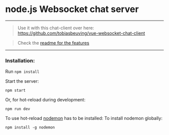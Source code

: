 # node.js Websocket chat server

---
> Use it with this chat-client over here: https://github.com/tobiasbeuving/vue-websocket-chat-client

> Check the [readme for the features](https://github.com/tobiasbeuving/vue-websocket-chat-client/blob/master/README.md)
---
 
### Installation:

Run ```npm install``` 

Start the server: 
```
npm start
```

Or, for hot-reload during development:
```
npm run dev
```

To use hot-reload [nodemon](https://nodemon.io/) has to be installed:
To install nodemon globally:
```
npm install -g nodemon
```
